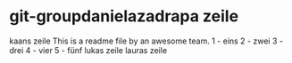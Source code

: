 # git-groupdanielazadrapa zeile 
kaans zeile
This 
is
a
readme
file
by 
an
awesome
team.
1 - eins
2 - zwei
3 - drei
4 - vier
5 - fünf
lukas zeile
lauras zeile
